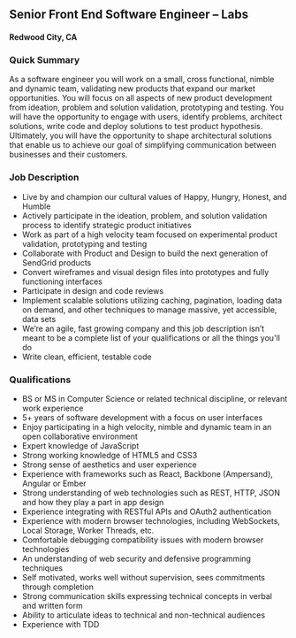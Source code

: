## Senior Front End Software Engineer – Labs
#### Redwood City, CA

### Quick Summary
As a software engineer you will work on a small, cross functional, nimble and dynamic team, validating new products that expand our market opportunities. You will focus on all aspects of new product development from ideation, problem and solution validation, prototyping and testing. You will have the opportunity to engage with users, identify problems, architect solutions, write code and deploy solutions to test product hypothesis. Ultimately, you will have the opportunity to shape architectural solutions that enable us to achieve our goal of simplifying communication between businesses and their customers.

### Job Description
+	Live by and champion our cultural values of Happy, Hungry, Honest, and Humble
+	Actively participate in the ideation, problem, and solution validation process to identify strategic product initiatives
+	Work as part of a high velocity team focused on experimental product validation, prototyping and testing
+	Collaborate with Product and Design to build the next generation of SendGrid products
+	Convert wireframes and visual design files into prototypes and fully functioning interfaces
+	Participate in design and code reviews
+	Implement scalable solutions utilizing caching, pagination, loading data on demand, and other techniques to manage massive, yet accessible, data sets
+	We’re an agile, fast growing company and this job description isn’t meant to be a complete list of your qualifications or all the things you'll do
+	Write clean, efficient, testable code

### Qualifications
+	BS or MS in Computer Science or related technical discipline, or relevant work experience
+	5+ years of software development with a focus on user interfaces
+	Enjoy participating in a high velocity, nimble and dynamic team in an open collaborative environment
+	Expert knowledge of JavaScript
+	Strong working knowledge of HTML5 and CSS3
+	Strong sense of aesthetics and user experience
+	Experience with frameworks such as React, Backbone (Ampersand), Angular or Ember
+	Strong understanding of web technologies such as REST, HTTP, JSON and how they play a part in app design
+	Experience integrating with RESTful APIs and OAuth2 authentication
+	Experience with modern browser technologies, including WebSockets, Local Storage, Worker Threads, etc.
+	Comfortable debugging compatibility issues with modern browser technologies
+	An understanding of web security and defensive programming techniques
+	Self motivated, works well without supervision, sees commitments through completion
+	Strong communication skills expressing technical concepts in verbal and written form
+	Ability to articulate ideas to technical and non-technical audiences
+	Experience with TDD
